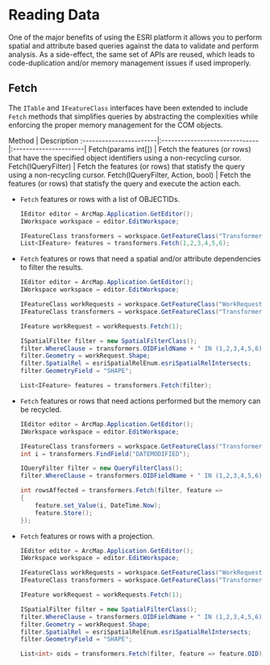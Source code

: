 # Reading Data
One of the major benefits of using the ESRI platform it allows you to perform spatial and attribute based queries against the data to validate and perform analysis. As a side-effect, the same set of APIs are reused, which leads to code-duplication and/or memory management issues if used improperly.

## Fetch
The `ITable` and `IFeatureClass` interfaces have been extended to include `Fetch` methods that simplifies queries by abstracting the complexities while enforcing the proper memory management for the COM objects.

Method                        | Description
:-----------------------|:------------------------------|:----------------------|
Fetch(params int[])           | Fetch the features (or rows) that have the specified object identifiers using a non-recycling cursor.
Fetch(IQueryFilter)           | Fetch the features (or rows) that statisfy the query using a non-recycling cursor.
Fetch(IQueryFilter, Action<IRow>, bool)           | Fetch the features (or rows) that statisfy the query and execute the action each.

- `Fetch` features or rows with a list of OBJECTIDs.

    ```c#
    IEditor editor = ArcMap.Application.GetEditor();
    IWorkspace workspace = editor.EditWorkspace;

    IFeatureClass transformers = workspace.GetFeatureClass("Transformers");
    List<IFeature> features = transformers.Fetch(1,2,3,4,5,6);
    ```

- `Fetch` features or rows that need a spatial and/or attribute dependencies to filter the results.

    ```c#  
    IEditor editor = ArcMap.Application.GetEditor();
    IWorkspace workspace = editor.EditWorkspace;

    IFeatureClass workRequests = workspace.GetFeatureClass("WorkRequests");
    IFeatureClass transformers = workspace.GetFeatureClass("Transformers");
    
    IFeature workRequest = workRequests.Fetch(1);
    
    ISpatialFilter filter = new SpatialFilterClass();
    filter.WhereClause = transformers.OIDFieldName + " IN (1,2,3,4,5,6)";
    filter.Geometry = workRequest.Shape;
    filter.SpatialRel = esriSpatialRelEnum.esriSpatialRelIntersects;
    filter.GeometryField = "SHAPE";

    List<IFeature> features = transformers.Fetch(filter);
    ```

- `Fetch` features or rows that need actions performed but the memory can be recycled.

    ```c#
    IEditor editor = ArcMap.Application.GetEditor();
    IWorkspace workspace = editor.EditWorkspace;
    
    IFeatureClass transformers = workspace.GetFeatureClass("Transformers");
    int i = transformers.FindField("DATEMODIFIED");

    IQueryFilter filter = new QueryFilterClass();
    filter.WhereClause = transformers.OIDFieldName + " IN (1,2,3,4,5,6)";

    int rowsAffected = transformers.Fetch(filter, feature =>
    {
        feature.set_Value(i, DateTime.Now);
        feature.Store();
    });
    ```

- `Fetch` features or rows with a projection.

    ```c#
    IEditor editor = ArcMap.Application.GetEditor();
    IWorkspace workspace = editor.EditWorkspace;

    IFeatureClass workRequests = workspace.GetFeatureClass("WorkRequests");
    IFeatureClass transformers = workspace.GetFeatureClass("Transformers");
    
    IFeature workRequest = workRequests.Fetch(1);
    
    ISpatialFilter filter = new SpatialFilterClass();
    filter.WhereClause = transformers.OIDFieldName + " IN (1,2,3,4,5,6)";
    filter.Geometry = workRequest.Shape;
    filter.SpatialRel = esriSpatialRelEnum.esriSpatialRelIntersects;
    filter.GeometryField = "SHAPE";

    List<int> oids = transformers.Fetch(filter, feature => feature.OID);
    ```
